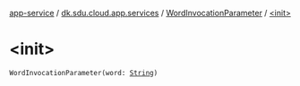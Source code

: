 [app-service](../../index.md) / [dk.sdu.cloud.app.services](../index.md) / [WordInvocationParameter](index.md) / [&lt;init&gt;](./-init-.md)

# &lt;init&gt;

`WordInvocationParameter(word: `[`String`](https://kotlinlang.org/api/latest/jvm/stdlib/kotlin/-string/index.html)`)`